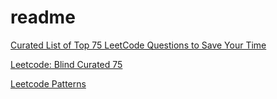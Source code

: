 # readme

[Curated List of Top 75 LeetCode Questions to Save Your Time](https://www.teamblind.com/post/New-Year-Gift---Curated-List-of-Top-75-LeetCode-Questions-to-Save-Your-Time-OaM1orEU)

[Leetcode: Blind Curated 75](https://leetcode.com/list/xoqag3yj/)

[Leetcode Patterns](https://seanprashad.com/leetcode-patterns/)

